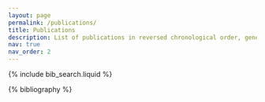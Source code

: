 ```yaml
---
layout: page
permalink: /publications/
title: Publications
description: List of publications in reversed chronological order, generated by jekyll-scholar.
nav: true
nav_order: 2
---
```


<!-- _pages/publications.md -->

<!-- Bibsearch Feature -->

{% include bib_search.liquid %}

<div class="publications">

{% bibliography %}

</div>
